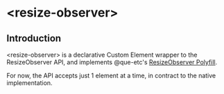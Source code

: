 # \<resize-observer\>

## Introduction
\<resize-observer\> is a declarative Custom Element wrapper to the ResizeObserver API, and implements @que-etc's [ResizeObserver Polyfill](https://github.com/que-etc/resize-observer-polyfill).

For now, the API accepts just 1 element at a time, in contract to the native implementation.